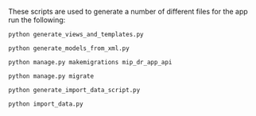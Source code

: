 These scripts are used to generate a number of different files for the app
run the following:

```
python generate_views_and_templates.py

python generate_models_from_xml.py

python manage.py makemigrations mip_dr_app_api

python manage.py migrate

python generate_import_data_script.py

python import_data.py
```

